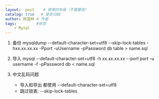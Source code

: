 ```yaml
---
layout:  post    # 使用的布局（不需要改）
catalog: true   # 是否归档
author: 陈国林 # 作者
tags:         #标签
    - Mysql
---
```


1. 备份
    mysqldump --default-character-set=utf8 --skip-lock-tables -hxx.xx.xx.xx -Pport -uUsername -pPassword db table > name.sql

2. 导入
     mysql --default-character-set=utf8 -h xx.xx.xx.xx --port port -u username -f -pPassword db < name.sql

3. 中文乱码问题
    * 导入和导出 都使用 --default-character-set=utf8
    * 跳过锁表: --skip-lock-tables
